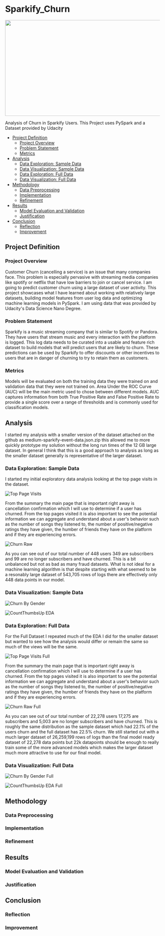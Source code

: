 # Sparkify_Churn
<p align="center"><img src="https://upload.wikimedia.org/wikipedia/commons/thumb/f/f3/Apache_Spark_logo.svg/1200px-Apache_Spark_logo.svg.png" align = "center" height="312" width="600" ></p>

Analysis of Churn in Sparkify Users. This Project uses PySpark and a Dataset provided by Udacity 

- [Project Definition](#project-definition)
  * [Project Overview](#project-overview)
  * [Problem Statement](#problem-statement)
  * [Metrics](#metrics)
- [Analysis](#analysis)
  * [Data Exploration: Sample Data](#data-exploration-sample-data)
  * [Data Visualization: Sample Data](#data-visualization-sample-data)
  * [Data Exploration: Full Data](#data-exploration-full-data)
  * [Data Visualization: Full Data](#data-visualization-full-data)
- [Methodology](#methodology)
  * [Data Preprocessing](#data-preprocessing)
  * [Implementation](#implementation)
  * [Refinement](#refinement)
- [Results](#results)
  * [Model Evaluation and Validation](#model-evaluation-and-validation)
  * [Justification](#justification)
- [Conclusion](#conclusion)
  * [Reflection](#reflection)
  * [Improvement](#improvement)  

## Project Definition

### Project Overview

Customer Churn (cancelling a service) is an issue that many companies face. This problem is especially pervasive with streaming media companies like spotify or netflix that have low barriers to join or cancel service. I am going to predict customer churn using a large dataset of user activity. This project showcases what I have learned about working with relatively large datasets, building model features from user log data and optimizing machine learning models in PySpark. I am using data that was provided by Udacity's Data Science Nano Degree.

### Problem Statement

Sparkify is a music streaming company that is similar to Spotify or Pandora. They have users that stream music and every interaction with the platform is logged. This log data needs to be curated into a usable and feature rich dataset to build models that will predict users that are likely to churn. These predictions can be used by Sparkify to offer discounts or other incentives to users that are in danger of churning to try to retain them as customers.

### Metrics

Models will be evaluated on both the training data they were trained on and validation data that they were not trained on. Area Under the ROC Curve (AUC) will be the main metric used to chose between different models. AUC captures information from both True Positive Rate and False Positive Rate to provide a single score over a range of thresholds and is commonly used for classification models. 

## Analysis

I started my analysis with a smaller version of the dataset attached on the github as medium-sparkify-event-data.json.zip this allowed me to more quickly prototype my solution without the long run times of the 12 GB large dataset. In general I think that this is a good approach to analysis as long as the smaller dataset generally is representative of the larger dataset. 

### Data Exploration: Sample Data

I started my initial exploratory data analysis looking at the top page visits in the dataset.

![Top Page Visits](/Images/Top-Page-Visits.png)

From the summary the main page that is important right away is cancellation confirmation which I will use to determine if a user has churned. From the top pages visited it is also important to see the potential information we can aggregate and understand about a user's behavior such as the number of songs they listened to, the number of positive/negative ratings they have given, the humber of friends they have on the platform and if they are experiencing errors.

![Churn Raw](/Images/Churn-raw.png)

As you can see out of our total number of 448 users 349 are subscribers and 99 are no longer subscribers and have churned. This is a bit unbalanced but not as bad as many fraud datasets. What is not ideal for a machine learning algorithm is that despite starting with what seemed to be a resonably large dataset of 543,705 rows of logs there are effectively only 448 data points in our model.


### Data Visualization: Sample Data

![Churn By Gender](/Images/Churn-by-gender.png)

![CountThumbsUp EDA](/Images/CountThumbsUp-EDA.png)

### Data Exploration: Full Data

For the Full Dataset I repeated much of the EDA I did for the smaller dataset but wanted to see how the analysis would differ or remain the same so much of the views will be the same. 

![Top Page Visits Full](/Images/Top-Page-Visits-full.png)

From the summary the main page that is important right away is cancellation confirmation which I will use to determine if a user has churned. From the top pages visited it is also important to see the potential information we can aggregate and understand about a user's behavior such as the number of songs they listened to, the number of positive/negative ratings they have given, the humber of friends they have on the platform and if they are experiencing errors.

![Churn Raw Full](/Images/Churn-raw-full.png)

As you can see out of our total number of 22,278 users 17,275 are subscribers and 5,003 are no longer subscribers and have churned. This is roughly the same distribution as the sample dataset which had 22.1% of the users churn and the full dataset has 22.5% churn. We still started out with a much larger dataset of 26,259,199 rows of logs than the final model ready dataset of 22,278 data points but 22k datapoints should be enough to really train some of the more advanced models which makes the larger dataset much more attractive to use for our final model.

### Data Visualization: Full Data

![Churn By Gender Full](/Images/Churn-by-gender-full.png)

![CountThumbsUp EDA Full](/Images/CountThumbsUp-EDA-full.png)

## Methodology

### Data Preprocessing

### Implementation

### Refinement

## Results

### Model Evaluation and Validation

### Justification

## Conclusion

### Reflection

### Improvement
